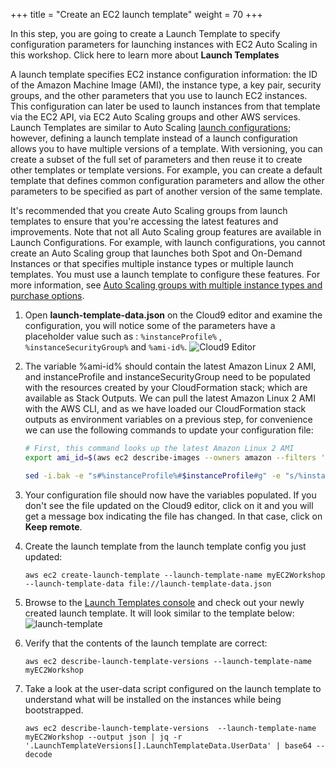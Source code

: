 +++
title = "Create an EC2 launch template"
weight = 70
+++

In this step, you are going to create a Launch Template to specify configuration parameters for launching instances with EC2 Auto Scaling in this workshop. Click here to learn more about **Launch Templates**


A launch template specifies EC2 instance configuration information: the ID of the Amazon Machine Image (AMI), the instance type, a key pair, security groups, and the other parameters that you use to launch EC2 instances. This configuration can later be used to launch instances from that template via the EC2 API, via EC2 Auto Scaling groups and other AWS services. Launch Templates are similar to Auto Scaling [launch configurations](https://docs.aws.amazon.com/autoscaling/ec2/userguide/LaunchConfiguration.html); however, defining a launch template instead of a launch configuration allows you to have multiple versions of a template. With versioning, you can create a subset of the full set of parameters and then reuse it to create other templates or template versions. For example, you can create a default template that defines common configuration parameters and allow the other parameters to be specified as part of another version of the same template.

It's recommended that you create Auto Scaling groups from launch templates to ensure that you're accessing the latest features and improvements. Note that not all Auto Scaling group features are available in Launch Configurations. For example, with launch configurations, you cannot create an Auto Scaling group that launches both Spot and On-Demand Instances or that specifies multiple instance types or multiple launch templates. You must use a launch template to configure these features. For more information, see [Auto Scaling groups with multiple instance types and purchase options](https://docs.aws.amazon.com/autoscaling/ec2/userguide/asg-purchase-options.html). 

1. Open **launch-template-data.json** on the Cloud9 editor and examine the configuration, you will notice some of the parameters have a placeholder value such as : `%instanceProfile%` , `%instanceSecurityGroup%` and `%ami-id%`.
![Cloud9 Editor](/images/ec2-auto-scaling-with-multiple-instance-types-and-purchase-options/cloud9-editor.jpg)

1. The variable %ami-id% should contain the latest Amazon Linux 2 AMI, and instanceProfile and instanceSecurityGroup need to be populated with the resources created by your CloudFormation stack; which are available as Stack Outputs. We can pull the latest Amazon Linux 2 AMI with the AWS CLI, and as we have loaded our CloudFormation stack outputs as environment variables on a previous step, for convenience we can use the following commands to update your configuration file:

    ```bash
    # First, this command looks up the latest Amazon Linux 2 AMI
    export ami_id=$(aws ec2 describe-images --owners amazon --filters 'Name=name,Values=amzn2-ami-hvm-2.0.????????-x86_64-gp2' 'Name=state,Values=available' --output json | jq -r '.Images |   sort_by(.CreationDate) | last(.[]).ImageId')

    sed -i.bak -e "s#%instanceProfile%#$instanceProfile#g" -e "s/%instanceSecurityGroup%/$instanceSecurityGroup/g" -e "s#%ami-id%#$ami_id#g" -e "s#%UserData%#$(cat user-data.txt | base64 --wrap=0)#g" launch-template-data.json

    ```   

1. Your configuration file should now have the variables populated. If you don't see the file updated on the Cloud9 editor, click on it and you will get a message box indicating the file has changed. In that case, click on **Keep remote**.

1. Create the launch template from the launch template config you just updated:

	```
	aws ec2 create-launch-template --launch-template-name myEC2Workshop --launch-template-data file://launch-template-data.json
	```    
	
1. Browse to the [Launch Templates console](https://console.aws.amazon.com/ec2/v2/home?#LaunchTemplates:sort=launchTemplateId) and check out your newly created launch template. It will look similar to the template below:
    ![launch-template](/images/ec2-auto-scaling-with-multiple-instance-types-and-purchase-options/launch-template-screenshot.png)

1. Verify that the contents of the launch template are correct:

	```
	aws ec2 describe-launch-template-versions --launch-template-name myEC2Workshop
	```     

1. Take a look at the user-data script configured on the launch template to understand what will be installed on the instances while being bootstrapped. 

	```
	aws ec2 describe-launch-template-versions  --launch-template-name myEC2Workshop --output json | jq -r '.LaunchTemplateVersions[].LaunchTemplateData.UserData' | base64 --decode
	```     
